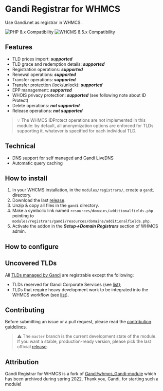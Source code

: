 # Gandi Registrar for WHMCS

Use Gandi.net as registrar in WHMCS.

![PHP 8.x Compatibility](https://img.shields.io/badge/PHP-7.x-7c86b4?style=flat-square) ![WHCMS 8.5.x Compatibility](https://img.shields.io/badge/WHMCS-8.5.x-96be4f?style=flat-square)

## Features
- TLD prices import: **_supported_**
- TLD grace and redemption details: **_supported_**
- Registration operations: **_supported_**
- Renewal operations: **_supported_**
- Transfer operations: **_supported_**
- Transfer protection (lock/unlock): **_supported_**
- EPP management: **_supported_**
- WHOIS privacy protection: **_supported_** (see following note about ID Protect)
- Delete operations: **_not supported_**
- Release operations: **_not supported_**

> 💡️️ The WHMCS IDProtect operations are not implemented in this module: by default, all anonymization options are enforced for TLDs supporting it, whatever is specified for each individual TLD.

## Technical
- DNS support for self managed and Gandi LiveDNS
- Automatic query caching

## How to install
1. In your WHCMS installation, in the `modules/registrars/`, create a `gandi` directory.
2. Download the last [release](https://github.com/Hosterra/whmcs-gandi/releases).
3. Unzip & copy all files in the `gandi` directory.
4. Make a symbolic link named `resources/domains/additionalfields.php` pointing to `modules/registrars/gandi/resources/domains/additionalfields.php`.
5. Activate the addon in the **_Setup->Domain Registrars_** section of WHMCS admin.

## How to configure

## Uncovered TLDs
All [TLDs managed by Gandi](https://www.gandi.net/en/domain/tld) are registrable except the following:
- TLDs reserved for Gandi Corporate Services (see [list](resources/domains/corporateservices.php));
- TLDs that require heavy development work to be integrated into the WHMCS workflow (see [list](resources/domains/excluded.php)).

## Contributing

Before submitting an issue or a pull request, please read the [contribution guidelines](CONTRIBUTING.md).

> ⚠️ The `master` branch is the current development state of the module. If you want a stable, production-ready version, please pick the last official [release](https://github.com/Hosterra/whmcs-gandi/releases).

## Attribution
Gandi Registrar for WHMCS is a fork of [Gandi/whmcs_Gandi-module](https://github.com/Gandi/whmcs_Gandi-module) which has been archived during spring 2022. Thank you, Gandi, for starting such a module! 
